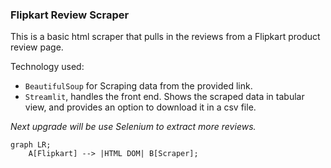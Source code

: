 ### Flipkart Review Scraper

This is a basic html scraper that pulls in the reviews from a Flipkart product review page.

Technology used:
- `BeautifulSoup` for Scraping data from the provided link.
- `Streamlit`, handles the front end. Shows the scraped data in tabular view, and provides an option to download it in a csv file.

_Next upgrade will be use Selenium to extract more reviews._

```mermaid
graph LR;
    A[Flipkart] --> |HTML DOM| B[Scraper];
```
